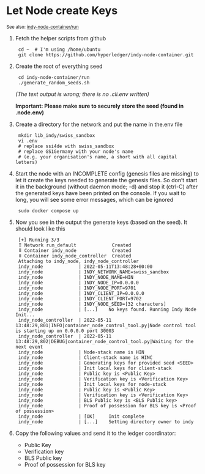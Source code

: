 # Let Node create Keys

<sup>See also: ​[indy-node-container/run][def1]</sup>

1. Fetch the helper scripts from github

        cd ~  # I'm using /home/ubuntu
        git clone https://github.com/hyperledger/indy-node-container.git

2. Create the root of everything seed

        cd indy-node-container/run
        ./generate_random_seeds.sh


    *(The text output is wrong; there is no .cli.env written)*

    **Important: Please make sure to securely store the seed (found in .node.env)**

3. Create a directory for the network and put the name in the.env file

        mkdir lib_indy/swiss_sandbox
        vi .env
        # replace ssi4de with swiss_sandbox
        # replace GS1Germany with your node's name 
        # (e.g. your organisation's name, a short with all capital letters) 


4. Start the node with an INCOMPLETE config (genesis files are missing) to let it create the keys needed to generate the genesis files. So don’t start it in the background (without daemon mode; -d) and stop it (ctrl-C) after the generated keys have been printed on the console. If you wait to long, you will see some error messages, which can be ignored

        sudo docker compose up


5. Now you see in the output the generate keys (based on the seed). It should look like this

        [+] Running 3/3
        ⠿ Network run_default             Created                      
        ⠿ Container indy_node             Created     
        ⠿ Container indy_node_controller  Created                   
        Attaching to indy_node, indy_node_controller
        indy_node             | 2022-05-11T13:48:28+00:00
        indy_node             | INDY_NETWORK_NAME=swiss_sandbox
        indy_node             | INDY_NODE_NAME=HIN
        indy_node             | INDY_NODE_IP=0.0.0.0
        indy_node             | INDY_NODE_PORT=9701
        indy_node             | INDY_CLIENT_IP=0.0.0.0
        indy_node             | INDY_CLIENT_PORT=9702
        indy_node             | INDY_NODE_SEED=[32 characters]
        indy_node             | [...]	 No keys found. Running Indy Node Init...
        indy_node_controller  | 2022-05-11 13:48:29,801|INFO|container_node_control_tool.py|Node control tool is starting up on 0.0.0.0 port 30003
        indy_node_controller  | 2022-05-11 13:48:29,802|DEBUG|container_node_control_tool.py|Waiting for the next event
        indy_node             | Node-stack name is HIN
        indy_node             | Client-stack name is HINC
        indy_node             | Generating keys for provided seed <SEED>
        indy_node             | Init local keys for client-stack
        indy_node             | Public key is <Public Key>
        indy_node             | Verification key is <Verification Key>
        indy_node             | Init local keys for node-stack
        indy_node             | Public key is <Public Key>
        indy_node             | Verification key is <Verification Key>
        indy_node             | BLS Public key is <BLS Public key>
        indy_node             | Proof of possession for BLS key is <Proof of possession>
        indy_node             | [OK]	 Init complete
        indy_node             | [...]	 Setting directory owner to indy


7. Copy the following values and send it to the ledger coordinator:

    - Public Key
    - Verification key
    - BLS Public key
    - Proof of possession for BLS key


[def1]: https://github.com/hyperledger/indy-node-container/tree/main/run